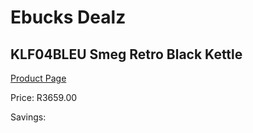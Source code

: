
# Ebucks Dealz
## KLF04BLEU Smeg Retro Black Kettle
[Product Page](https://www.ebucks.com/web/shop/productSelected.do?prodId=1167475736&catId=1196428103)

Price: R3659.00

Savings: 


	